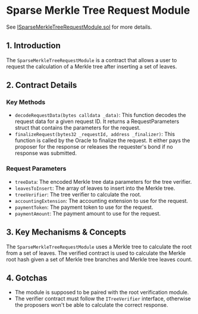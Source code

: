 # Sparse Merkle Tree Request Module

See [ISparseMerkleTreeRequestModule.sol](/solidity/interfaces/modules/request/ISparseMerkleTreeRequestModule.sol/interface.ISparseMerkleTreeRequestModule.md) for more details.

## 1. Introduction

The `SparseMerkleTreeRequestModule` is a contract that allows a user to request the calculation of a Merkle tree after inserting a set of leaves.

## 2. Contract Details

### Key Methods

- `decodeRequestData(bytes calldata _data)`: This function decodes the request data for a given request ID. It returns a RequestParameters struct that contains the parameters for the request.
- `finalizeRequest(bytes32 _requestId, address _finalizer)`: This function is called by the Oracle to finalize the request. It either pays the proposer for the response or releases the requester's bond if no response was submitted.

### Request Parameters

- `treeData`: The encoded Merkle tree data parameters for the tree verifier.
- `leavesToInsert`: The array of leaves to insert into the Merkle tree.
- `treeVerifier`: The tree verifier to calculate the root.
- `accountingExtension`: The accounting extension to use for the request.
- `paymentToken`: The payment token to use for the request.
- `paymentAmount`: The payment amount to use for the request.

## 3. Key Mechanisms & Concepts

The `SparseMerkleTreeRequestModule` uses a Merkle tree to calculate the root from a set of leaves. The verified contract is used to calculate the Merkle root hash given a set of Merkle tree branches and Merkle tree leaves count.

## 4. Gotchas

- The module is supposed to be paired with the root verification module.
- The verifier contract must follow the `ITreeVerifier` interface, otherwise the proposers won't be able to calculate the correct response.
